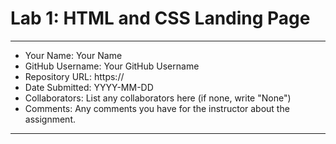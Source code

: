 # Lab 1: HTML and CSS Landing Page

---

- Your Name: Your Name
- GitHub Username: Your GitHub Username
- Repository URL: https://
- Date Submitted: YYYY-MM-DD
- Collaborators: List any collaborators here (if none, write "None")
- Comments: Any comments you have for the instructor about the assignment.

---
